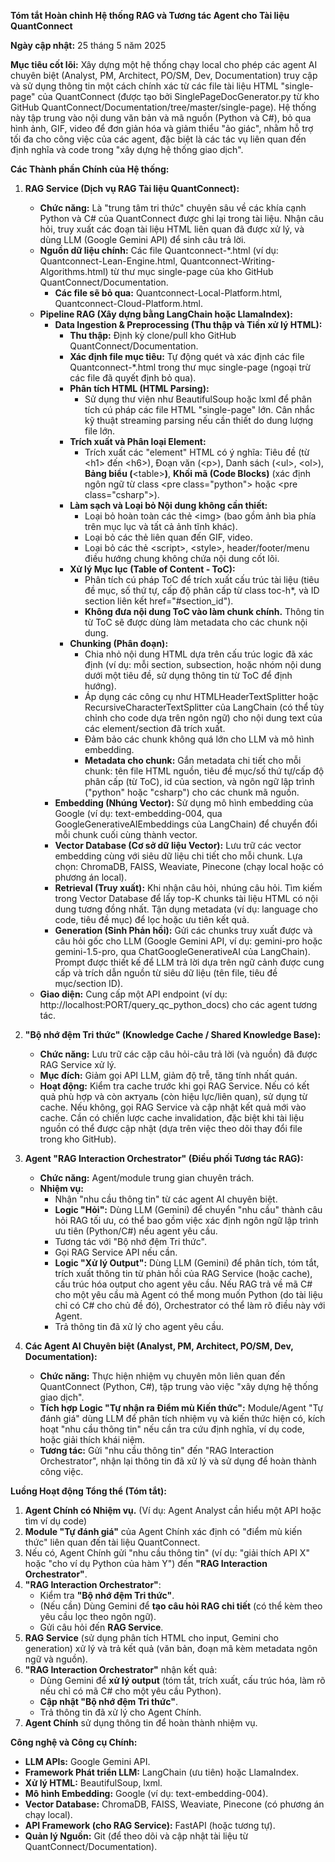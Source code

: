   
**Tóm tắt Hoàn chỉnh Hệ thống RAG và Tương tác Agent cho Tài liệu QuantConnect**

**Ngày cập nhật:** 25 tháng 5 năm 2025

**Mục tiêu cốt lõi:** Xây dựng một hệ thống chạy local cho phép các agent AI chuyên biệt (Analyst, PM, Architect, PO/SM, Dev, Documentation) truy cập và sử dụng thông tin một cách chính xác từ các file tài liệu HTML "single-page" của QuantConnect (được tạo bởi SinglePageDocGenerator.py từ kho GitHub QuantConnect/Documentation/tree/master/single-page). Hệ thống này tập trung vào nội dung văn bản và mã nguồn (Python và C\#), bỏ qua hình ảnh, GIF, video để đơn giản hóa và giảm thiểu "ảo giác", nhằm hỗ trợ tối đa cho công việc của các agent, đặc biệt là các tác vụ liên quan đến định nghĩa và code trong "xây dựng hệ thống giao dịch".

**Các Thành phần Chính của Hệ thống:**

1. **RAG Service (Dịch vụ RAG Tài liệu QuantConnect):**

   * **Chức năng:** Là "trung tâm tri thức" chuyên sâu về các khía cạnh Python và C\# của QuantConnect được ghi lại trong tài liệu. Nhận câu hỏi, truy xuất các đoạn tài liệu HTML liên quan đã được xử lý, và dùng LLM (Google Gemini API) để sinh câu trả lời.  
   * **Nguồn dữ liệu chính:** Các file Quantconnect-\*.html (ví dụ: Quantconnect-Lean-Engine.html, Quantconnect-Writing-Algorithms.html) từ thư mục single-page của kho GitHub QuantConnect/Documentation.  
     * **Các file sẽ bỏ qua:** Quantconnect-Local-Platform.html, Quantconnect-Cloud-Platform.html.  
   * **Pipeline RAG (Xây dựng bằng LangChain hoặc LlamaIndex):**  
     * **Data Ingestion & Preprocessing (Thu thập và Tiền xử lý HTML):**  
       * **Thu thập:** Định kỳ clone/pull kho GitHub QuantConnect/Documentation.  
       * **Xác định file mục tiêu:** Tự động quét và xác định các file Quantconnect-\*.html trong thư mục single-page (ngoại trừ các file đã quyết định bỏ qua).  
       * **Phân tích HTML (HTML Parsing):**  
         * Sử dụng thư viện như BeautifulSoup hoặc lxml để phân tích cú pháp các file HTML "single-page" lớn. Cân nhắc kỹ thuật streaming parsing nếu cần thiết do dung lượng file lớn.  
       * **Trích xuất và Phân loại Element:**  
         * Trích xuất các "element" HTML có ý nghĩa: Tiêu đề (từ \<h1\> đến \<h6\>), Đoạn văn (\<p\>), Danh sách (\<ul\>, \<ol\>), **Bảng biểu (**\<table\>**)**, **Khối mã (Code Blocks)** (xác định ngôn ngữ từ class \<pre class="python"\> hoặc \<pre class="csharp"\>).  
       * **Làm sạch và Loại bỏ Nội dung không cần thiết:**  
         * Loại bỏ hoàn toàn các thẻ \<img\> (bao gồm ảnh bìa phía trên mục lục và tất cả ảnh tĩnh khác).  
         * Loại bỏ các thẻ liên quan đến GIF, video.  
         * Loại bỏ các thẻ \<script\>, \<style\>, header/footer/menu điều hướng chung không chứa nội dung cốt lõi.  
       * **Xử lý Mục lục (Table of Content \- ToC):**  
         * Phân tích cú pháp ToC để trích xuất cấu trúc tài liệu (tiêu đề mục, số thứ tự, cấp độ phân cấp từ class toc-h\*, và ID section liên kết href="\#section\_id").  
         * **Không đưa nội dung ToC vào làm chunk chính.** Thông tin từ ToC sẽ được dùng làm metadata cho các chunk nội dung.  
       * **Chunking (Phân đoạn):**  
         * Chia nhỏ nội dung HTML dựa trên cấu trúc logic đã xác định (ví dụ: mỗi section, subsection, hoặc nhóm nội dung dưới một tiêu đề, sử dụng thông tin từ ToC để định hướng).  
         * Áp dụng các công cụ như HTMLHeaderTextSplitter hoặc RecursiveCharacterTextSplitter của LangChain (có thể tùy chỉnh cho code dựa trên ngôn ngữ) cho nội dung text của các element/section đã trích xuất.  
         * Đảm bảo các chunk không quá lớn cho LLM và mô hình embedding.  
         * **Metadata cho chunk:** Gắn metadata chi tiết cho mỗi chunk: tên file HTML nguồn, tiêu đề mục/số thứ tự/cấp độ phân cấp (từ ToC), id của section, và ngôn ngữ lập trình ("python" hoặc "csharp") cho các chunk mã nguồn.  
     * **Embedding (Nhúng Vector):** Sử dụng mô hình embedding của Google (ví dụ: text-embedding-004, qua GoogleGenerativeAIEmbeddings của LangChain) để chuyển đổi mỗi chunk cuối cùng thành vector.  
     * **Vector Database (Cơ sở dữ liệu Vector):** Lưu trữ các vector embedding cùng với siêu dữ liệu chi tiết cho mỗi chunk. Lựa chọn: ChromaDB, FAISS, Weaviate, Pinecone (chạy local hoặc có phương án local).  
     * **Retrieval (Truy xuất):** Khi nhận câu hỏi, nhúng câu hỏi. Tìm kiếm trong Vector Database để lấy top-K chunks tài liệu HTML có nội dung tương đồng nhất. Tận dụng metadata (ví dụ: language cho code, tiêu đề mục) để lọc hoặc ưu tiên kết quả.  
     * **Generation (Sinh Phản hồi):** Gửi các chunks truy xuất được và câu hỏi gốc cho LLM (Google Gemini API, ví dụ: gemini-pro hoặc gemini-1.5-pro, qua ChatGoogleGenerativeAI của LangChain). Prompt được thiết kế để LLM trả lời dựa trên ngữ cảnh được cung cấp và trích dẫn nguồn từ siêu dữ liệu (tên file, tiêu đề mục/section ID).  
   * **Giao diện:** Cung cấp một API endpoint (ví dụ: http://localhost:PORT/query\_qc\_python\_docs) cho các agent tương tác.  
2. **"Bộ nhớ đệm Tri thức" (Knowledge Cache / Shared Knowledge Base):**

   * **Chức năng:** Lưu trữ các cặp câu hỏi-câu trả lời (và nguồn) đã được RAG Service xử lý.  
   * **Mục đích:** Giảm gọi API LLM, giảm độ trễ, tăng tính nhất quán.  
   * **Hoạt động:** Kiểm tra cache trước khi gọi RAG Service. Nếu có kết quả phù hợp và còn актуаль (còn hiệu lực/liên quan), sử dụng từ cache. Nếu không, gọi RAG Service và cập nhật kết quả mới vào cache. Cần có chiến lược cache invalidation, đặc biệt khi tài liệu nguồn có thể được cập nhật (dựa trên việc theo dõi thay đổi file trong kho GitHub).  
3. **Agent "RAG Interaction Orchestrator" (Điều phối Tương tác RAG):**

   * **Chức năng:** Agent/module trung gian chuyên trách.  
   * **Nhiệm vụ:**  
     * Nhận "nhu cầu thông tin" từ các agent AI chuyên biệt.  
     * **Logic "Hỏi":** Dùng LLM (Gemini) để chuyển "nhu cầu" thành câu hỏi RAG tối ưu, có thể bao gồm việc xác định ngôn ngữ lập trình ưu tiên (Python/C\#) nếu agent yêu cầu.  
     * Tương tác với "Bộ nhớ đệm Tri thức".  
     * Gọi RAG Service API nếu cần.  
     * **Logic "Xử lý Output":** Dùng LLM (Gemini) để phân tích, tóm tắt, trích xuất thông tin từ phản hồi của RAG Service (hoặc cache), cấu trúc hóa output cho agent yêu cầu. Nếu RAG trả về mã C\# cho một yêu cầu mà Agent có thể mong muốn Python (do tài liệu chỉ có C\# cho chủ đề đó), Orchestrator có thể làm rõ điều này với Agent.  
     * Trả thông tin đã xử lý cho agent yêu cầu.  
4. **Các Agent AI Chuyên biệt (Analyst, PM, Architect, PO/SM, Dev, Documentation):**

   * **Chức năng:** Thực hiện nhiệm vụ chuyên môn liên quan đến QuantConnect (Python, C\#), tập trung vào việc "xây dựng hệ thống giao dịch".  
   * **Tích hợp Logic "Tự nhận ra Điểm mù Kiến thức":** Module/Agent "Tự đánh giá" dùng LLM để phân tích nhiệm vụ và kiến thức hiện có, kích hoạt "nhu cầu thông tin" nếu cần tra cứu định nghĩa, ví dụ code, hoặc giải thích khái niệm.  
   * **Tương tác:** Gửi "nhu cầu thông tin" đến "RAG Interaction Orchestrator", nhận lại thông tin đã xử lý và sử dụng để hoàn thành công việc.

**Luồng Hoạt động Tổng thể (Tóm tắt):**

1. **Agent Chính có Nhiệm vụ.** (Ví dụ: Agent Analyst cần hiểu một API hoặc tìm ví dụ code)  
2. **Module "Tự đánh giá"** của Agent Chính xác định có "điểm mù kiến thức" liên quan đến tài liệu QuantConnect.  
3. Nếu có, Agent Chính gửi "nhu cầu thông tin" (ví dụ: "giải thích API X" hoặc "cho ví dụ Python của hàm Y") đến **"RAG Interaction Orchestrator"**.  
4. **"RAG Interaction Orchestrator"**:  
   * Kiểm tra **"Bộ nhớ đệm Tri thức"**.  
   * (Nếu cần) Dùng Gemini để **tạo câu hỏi RAG chi tiết** (có thể kèm theo yêu cầu lọc theo ngôn ngữ).  
   * Gửi câu hỏi đến **RAG Service**.  
5. **RAG Service** (sử dụng phân tích HTML cho input, Gemini cho generation) xử lý và trả kết quả (văn bản, đoạn mã kèm metadata ngôn ngữ và nguồn).  
6. **"RAG Interaction Orchestrator"** nhận kết quả:  
   * Dùng Gemini để **xử lý output** (tóm tắt, trích xuất, cấu trúc hóa, làm rõ nếu chỉ có mã C\# cho một yêu cầu Python).  
   * **Cập nhật "Bộ nhớ đệm Tri thức"**.  
   * Trả thông tin đã xử lý cho Agent Chính.  
7. **Agent Chính** sử dụng thông tin để hoàn thành nhiệm vụ.

**Công nghệ và Công cụ Chính:**

* **LLM APIs:** Google Gemini API.  
* **Framework Phát triển LLM:** LangChain (ưu tiên) hoặc LlamaIndex.  
* **Xử lý HTML:** BeautifulSoup, lxml.  
* **Mô hình Embedding:** Google (ví dụ: text-embedding-004).  
* **Vector Database:** ChromaDB, FAISS, Weaviate, Pinecone (có phương án chạy local).  
* **API Framework (cho RAG Service):** FastAPI (hoặc tương tự).  
* **Quản lý Nguồn:** Git (để theo dõi và cập nhật tài liệu từ QuantConnect/Documentation).


